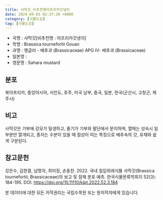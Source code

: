 ```yaml
---
title: 사막갓_비추천명아프리카갓냉이
date: 2024-04-03 02:37:30 +0800
category: [식물도감]
tag: [식물도감]
---
```




- 국명 : 사막갓[비추천명 : 아프리카갓냉이]
- 학명 : Brassica tournefortii Gouan
- 과명 : 앵글러 - 배추과 (Brassicaceae) APG Ⅳ- 배추과 (Brassicaceae)
- 일본명 : 
- 영문명 : Sahara mustard


## 분포
북아프리카, 중앙아시아, 서인도, 호주, 미국 남부, 중국, 일본, 한국(군산시, 고창군, 제주시)
## 비고
사막갓은 기부에 강모가 밀생하고, 줄기가 기부와 말단에서 분지하며, 열매는 성숙시 일부분만 열개되고, 종자는 수분이 있을 때 점성이 띠는 특징으로 배추속의 갓, 유채와 쉽게 구분된다.
## 참고문헌
강은수, 김한결, 남명자, 최미정, 손동찬. 2022. 국내 침입외래식물 사막갓(Brassica tournefortii; Brassicaceae)의 보고 및 잠재 분포 예측. 한국식물분류학회지 52(3): 184-195. DOI: https://doi.org/10.11110/kjpt.2022.52.3.184






본 데이터에 대한 모든 저작권리는 국립수목원 또는 원저작자에게 있습니다.

